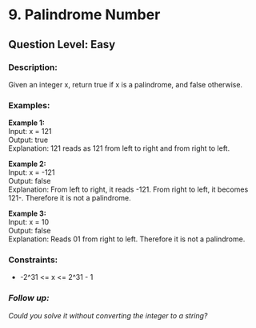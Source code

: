 # 9. Palindrome Number
## Question Level: Easy
### Description:
Given an integer x, return true if x is a palindrome, and false otherwise.

### Examples:
<b>Example 1:</b><br>
Input: x = 121<br>
Output: true<br>
Explanation: 121 reads as 121 from left to right and from right to left.<br>

<b>Example 2:</b><br>
Input: x = -121<br>
Output: false<br>
Explanation: From left to right, it reads -121. From right to left, it becomes 121-. Therefore it is not a palindrome.<br>

<b>Example 3:</b><br>
Input: x = 10<br>
Output: false<br>
Explanation: Reads 01 from right to left. Therefore it is not a palindrome.<br>

### Constraints:
- -2^31 <= x <= 2^31 - 1

### <i>Follow up:
Could you solve it without converting the integer to a string?</i>